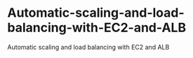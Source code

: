 # Automatic-scaling-and-load-balancing-with-EC2-and-ALB
Automatic scaling and load balancing with EC2 and ALB
